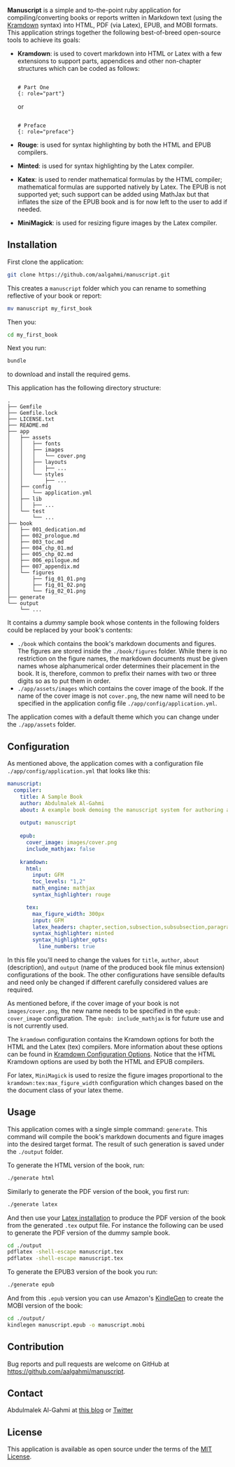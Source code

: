 **Manuscript** is a simple and to-the-point ruby application for compiling/converting books or reports written in Markdown text (using the [Kramdown](https://kramdown.gettalong.org) syntax) into HTML, PDF (via Latex), EPUB, and MOBI formats. This application strings together the following best-of-breed open-source tools to achieve its goals:

* **Kramdown**: is used to covert markdown into HTML or Latex with a few extensions to support parts, appendices and other non-chapter structures which can be coded as follows:

  ``` text
  
  # Part One
  {: role="part"}
  ```
  
  or
  
  ``` text
  
  # Preface
  {: role="preface"}
  ```
* **Rouge**: is used for syntax highlighting by both the HTML and EPUB compilers.
* **Minted**: is used for syntax highlighting by the Latex compiler.
* **Katex**: is used to render mathematical formulas by the HTML compiler; mathematical formulas are supported natively by Latex. The EPUB is not supported yet; such support can be added using MathJax but that inflates the size of the EPUB book and is for now left to the user to add if needed.
* **MiniMagick**: is used for resizing figure images by the Latex compiler.

## Installation
First clone the application:

``` sh
git clone https://github.com/aalgahmi/manuscript.git
```

This creates a `manuscript` folder which you can rename to something reflective of your book or report:

``` sh
mv manuscript my_first_book
```

Then you:

``` sh
cd my_first_book
```

Next you run:

``` sh
bundle
```

to download and install the required gems.

This application has the following directory structure: 

``` text
.
├── Gemfile
├── Gemfile.lock
├── LICENSE.txt
├── README.md
├── app
│   ├── assets
│   │   ├── fonts
│   │   ├── images
│   │   │   └── cover.png
│   │   ├── layouts
│   │   │   ├── ...
│   │   └── styles
│   │       ├── ...
│   ├── config
│   │   └── application.yml
│   ├── lib
│   │   ├── ...
│   └── test
│       └── ...
├── book
│   ├── 001_dedication.md
│   ├── 002_prologue.md
│   ├── 003_toc.md
│   ├── 004_chp_01.md
│   ├── 005_chp_02.md
│   ├── 006_epilogue.md
│   ├── 007_appendix.md
│   └── figures
│       ├── fig_01_01.png
│       ├── fig_01_02.png
│       └── fig_02_01.png
├── generate
└── output
    └── ...
```

It contains a *dummy* sample book whose contents in the following folders could be replaced by your book's contents:

* `./book` which contains the book's markdown documents and figures. The figures are stored inside the `./book/figures` folder. While there is no restriction on the figure names, the markdown documents must be given names whose alphanumerical order determines their placement in the book. It is, therefore, common to prefix their names with two or three digits so as to put them in order.
* `./app/assets/images` which contains the cover image of the book. If the name of the cover image is not `cover.png`, the new name will need to be specified in the application config file `./app/config/application.yml`. 

The application comes with a default theme which you can change under the `./app/assets` folder.

## Configuration
As mentioned above, the application comes with a configuration file `./app/config/application.yml` that looks like this:

``` yaml
manuscript:
  compiler:
    title: A Sample Book
    author: Abdulmalek Al-Gahmi
    about: A example book demoing the manuscript system for authoring and publishing books
    
    output: manuscript
    
    epub:
      cover_image: images/cover.png
      include_mathjax: false
    
    kramdown:
      html:
        input: GFM
        toc_levels: "1,2"
        math_engine: mathjax
        syntax_highlighter: rouge

      tex:
        max_figure_width: 300px
        input: GFM
        latex_headers: chapter,section,subsection,subsubsection,paragraph,subparagraph
        syntax_highlighter: minted
        syntax_highlighter_opts:
          line_numbers: true
```

In this file you'll need to change the values for `title`, `author`, `about` (description), and `output` (name of the produced book file minus extension) configurations of the book. The other configurations have sensible defaults and need only be changed if different carefully considered values are required.

As mentioned before, if the cover image of your book is not `images/cover.png`, the new name needs to be specified in the `epub: cover_image` configuration. The `epub: include_mathjax` is for future use and is not currently used. 

The `kramdown` configuration contains the Kramdown options for both the HTML and the Latex (tex) compilers. More information about these options can be found in [Kramdown Configuration Options](https://kramdown.gettalong.org/options.html). Notice that the HTML Kramdown options are used by both the HTML and EPUB compilers.

For latex, `MiniMagick` is used to resize the figure images proportional to the `kramdown:tex:max_figure_width` configuration which changes based on the the document class of your latex theme.

## Usage
This application comes with a single simple command: `generate`. This command will compile the book's markdown documents and figure images into the desired target format. The result of such generation is saved under the `./output` folder.

To generate the HTML version of the book, run:

``` sh
./generate html
```

Similarly to generate the PDF version of the book, you first run:
``` sh
./generate latex
```

And then use your [Latex installation](https://www.tug.org/texlive/) to produce the PDF version of the book from the generated `.tex` output file. For instance the following can be used to generate the PDF version of the dummy sample book.

``` sh
cd ./output
pdflatex -shell-escape manuscript.tex
pdflatex -shell-escape manuscript.tex
```

To generate the EPUB3 version of the book you run:

``` sh
./generate epub
```

And from this `.epub` version you can use Amazon's [KindleGen](https://www.amazon.com/gp/feature.html?docId=1000765211) to create the MOBI version of the book:

``` sh
cd ./output/
kindlegen manuscript.epub -o manuscript.mobi
```

## Contribution
Bug reports and pull requests are welcome on GitHub at https://github.com/aalgahmi/manuscript.

## Contact
Abdulmalek Al-Gahmi at [this blog](http://aalgahmi.surge.sh) or [Twitter](https://twitter.com/aalgahmi)

## License
This application is available as open source under the terms of the [MIT License](http://opensource.org/licenses/MIT).
